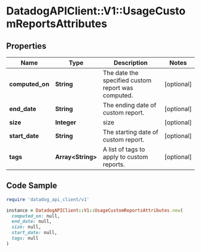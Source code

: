 # DatadogAPIClient::V1::UsageCustomReportsAttributes

## Properties

| Name | Type | Description | Notes |
| ---- | ---- | ----------- | ----- |
| **computed_on** | **String** | The date the specified custom report was computed. | [optional] |
| **end_date** | **String** | The ending date of custom report. | [optional] |
| **size** | **Integer** | size | [optional] |
| **start_date** | **String** | The starting date of custom report. | [optional] |
| **tags** | **Array&lt;String&gt;** | A list of tags to apply to custom reports. | [optional] |

## Code Sample

```ruby
require 'datadog_api_client/v1'

instance = DatadogAPIClient::V1::UsageCustomReportsAttributes.new(
  computed_on: null,
  end_date: null,
  size: null,
  start_date: null,
  tags: null
)
```

